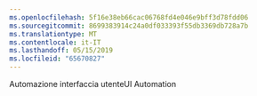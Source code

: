 ```yaml
---
ms.openlocfilehash: 5f16e38eb66cac06768fd4e046e9bff3d78fdd06
ms.sourcegitcommit: 8699383914c24a0df033393f55db3369db728a7b
ms.translationtype: MT
ms.contentlocale: it-IT
ms.lasthandoff: 05/15/2019
ms.locfileid: "65670827"
---
```

<span data-ttu-id="cdf8f-101">Automazione interfaccia utente</span><span class="sxs-lookup"><span data-stu-id="cdf8f-101">UI Automation</span></span>
